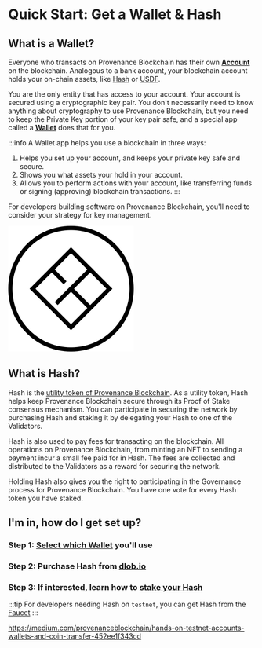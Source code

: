 # Quick Start: Get a Wallet & Hash

## What is a Wallet?

Everyone who transacts on Provenance Blockchain has their own **[Account](https://docs.cosmos.network/v0.46/basics/accounts.html)** 
on the blockchain. Analogous to a bank account, your blockchain account holds your on-chain assets, like 
[Hash](docs/discover/hash) or [USDF](https://www.usdfconsortium.com/).

You are the only entity that has access to your account. Your account is secured using a cryptographic key pair. 
You don't necessarily need to know anything about cryptography to use Provenance Blockchain, but you need to keep the Private Key 
portion of your key pair safe, and a special app called a **[Wallet](/docs/discover/wallets)** does that for you.

:::info A Wallet app helps you use a blockchain in three ways:

1. Helps you set up your account, and keeps your private key safe and secure.
2. Shows you what assets your hold in your account.
3. Allows you to perform actions with your account, like transferring funds or signing (approving) blockchain transactions.
:::

For developers building software on Provenance Blockchain, you'll need to consider your strategy for key management.

![Hash](/img/hashtransparent.svg)


## What is Hash?

Hash is the [utility token of Provenance Blockchain](/docs/discover/hash). As a utility token, Hash helps keep 
Provenance Blockchain secure through its Proof of Stake consensus mechanism. You can participate in securing the 
network by purchasing Hash and staking it by delegating your Hash to one of the Validators.

Hash is also used to pay fees for transacting on the blockchain. All operations on Provenance Blockchain, from minting 
an NFT to sending a payment incur a small fee paid for in Hash. The fees are collected and distributed to the 
Validators as a reward for securing the network.

Holding Hash also gives you the right to participating in the Governance process for Provenance Blockchain. 
You have one vote for every Hash token you have staked.


## I'm in, how do I get set up?

### Step 1: [Select which Wallet](/docs/discover/wallets) you'll use
### Step 2: Purchase Hash from  [dlob.io](https://provenance.io/purchase-hash)
### Step 3: If interested, learn how to [stake your Hash](/docs/discover/staking)


:::tip
For developers needing Hash on `testnet`, you can get Hash from the [Faucet](https://explorer.test.provenance.io/faucet)
:::

https://medium.com/provenanceblockchain/hands-on-testnet-accounts-wallets-and-coin-transfer-452ee1f343cd